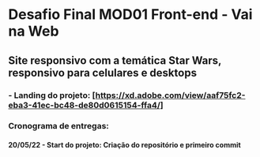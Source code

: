 # Desafio Final MOD01 Front-end - Vai na Web
## Site responsivo com a temática Star Wars, responsivo para celulares e desktops

### - Landing do projeto: [https://xd.adobe.com/view/aaf75fc2-eba3-41ec-bc48-de80d0615154-ffa4/]

### Cronograma de entregas:

#### 20/05/22 - Start do projeto: Criação do repositório e primeiro commit
